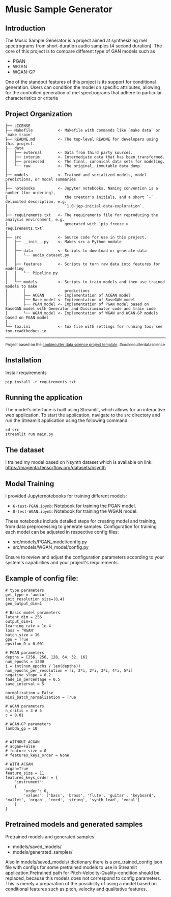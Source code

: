 Music Sample Generator
==============================

Introduction
------------
The Music Sample Generator is a project aimed at synthesizing mel spectrograms from short-duration audio samples (4 second duration). The core of this project is to compare different type of GAN models such as
* PGAN
* WGAN
* WGAN-GP

One of the standout features of this project is its support for conditional generation. Users can condition the model on specific attributes, allowing for the controlled generation of mel spectrograms that adhere to particular characteristics or criteria

Project Organization
------------

    ├── LICENSE
    ├── Makefile           <- Makefile with commands like `make data` or `make train`
    ├── README.md          <- The top-level README for developers using this project.
    ├── data
    │   ├── external       <- Data from third party sources.
    │   ├── interim        <- Intermediate data that has been transformed.
    │   ├── processed      <- The final, canonical data sets for modeling.
    │   └── raw            <- The original, immutable data dump.
    │
    ├── models             <- Trained and serialized models, model predictions, or model summaries
    │
    ├── notebooks          <- Jupyter notebooks. Naming convention is a number (for ordering),
    │                         the creator's initials, and a short `-` delimited description, e.g.
    │                         `1.0-jqp-initial-data-exploration`.
    │
    ├── requirements.txt   <- The requirements file for reproducing the analysis environment, e.g.
    │                         generated with `pip freeze > requirements.txt`
    │
    ├── src                <- Source code for use in this project.
    │   ├── __init__.py    <- Makes src a Python module
    │   │
    │   ├── data           <- Scripts to download or generate data
    │   │   └── audio_dataset.py
    │   │
    │   ├── features       <- Scripts to turn raw data into features for modeling
    │   │   └── Pipeline.py
    │   │
    │   └── models         <- Scripts to train models and then use trained models to make
    │       │                 predictions
    │       ├── ACGAN      <- Implementation of ACGAN model
    │       ├── Base_model <- Implementation of BaseGAN model
    │       ├── PGAN_model <- Implementation of PGAN model based on BaseGAN model with Generator and Discriminator code and train code
    │       └── WGAN_model <- Implementation of WGAN and WGAN-GP models based on PGAN model
    │     
    └── tox.ini            <- tox file with settings for running tox; see tox.readthedocs.io

--------

<p><small>Project based on the <a target="_blank" href="https://drivendata.github.io/cookiecutter-data-science/">cookiecutter data science project template</a>. #cookiecutterdatascience</small></p>

Installation 
------------

Install requirements

```
pip install -r requirements.txt
```

Running the application
------------
The model's interface is built using Streamlit, which allows for an interactive web application. To start the application, navigate to the src directory and run the Streamlit application using the following command:

```
cd src
streamlit run main.py
```

The dataset
------------

I trained my model based on Nsynth dataset which is available on link:
https://magenta.tensorflow.org/datasets/nsynth


Model Training
------------
I provided Jupyternotebooks for training different models:

- `6-test-PGAN.ipynb`: Notebook for training the PGAN model.
- `8-test-WGAN.ipynb`: Notebook for training the WGAN model.

These notebooks include detailed steps for creating model and training, from data preprocessing to generate samples. Configuration for training each model can be adjusted in respective config files:
* src/models/PGAN_model/config.py
* src/models/WGAN_model/config.py

Ensure to review and adjust the configuration parameters according to your system's capabilities and your project's requirements.

Example of config file:
------------

```
# type parameters
get_type = 'audio'
init_resolution_size=(8,4)
gen_output_dim=1

# Basic model parameters
latent_dim = 256
output_dim=1
learning_rate = 1e-4
loss = 'WGAN'
batch_size = 16
gpu = True
epsilon_D = 0.001

# PGAN parameters
depths = [256, 256, 128, 64, 32, 16]
num_epochs = 1200
i = int(num_epochs / len(depths))
num_epochs_per_resolution = [i, 2*i, 2*i, 3*i, 4*i, 5*i]
negative_slope = 0.2
fade_in_percentage = 0.5
save_interval = 5

normalization = False
mini_batch_normalization = True

# WGAN parameters
n_critic = 3 # 5
c = 0.01

# WGAN-GP parameters
lambda_gp = 10


# WITHOUT ACGAN
# acgan=False
# feature_size = 0
# features_keys_order = None

# WITH ACGAN
acgan=True
feature_size = 11
features_keys_order = {
    'instrument': 
    {
        'order': 0, 
        'values': ['bass', 'brass', 'flute', 'guitar', 'keyboard', 'mallet', 'organ', 'reed', 'string', 'synth_lead', 'vocal']
    }
}
```

Pretrained models and generated samples
------------

Pretrained models and generated samples:
* models/saved_models/
* models/generated_samples/

Also in models/saved_models/ dictionary there is a pre_trained_config.json file with configs for some pretrained models to use in Streamlit application.Pretrained path for Pitch-Velocity-Quality-condition should be replaced, because this models does not correspond to config parameters. This is merely a preparation of the possibility of using a model based on conditional features such as pitch, velocity and qualitative features. 